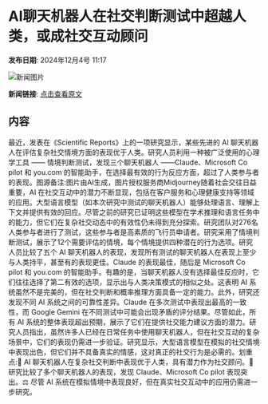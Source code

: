 # ​AI聊天机器人在社交判断测试中超越人类，或成社交互动顾问

**发布日期**: 2024年12月4号 11:17

![新闻图片](https://pic.chinaz.com/picmap/202307181533299002_4.jpg)

**新闻链接**: [点击查看原文](https://www.aibase.com/zh/news/13684)

## 内容

最近，发表在《Scientific Reports》上的一项研究显示，某些先进的 AI 聊天机器人在评估复杂社交情境方面的表现优于人类。研究人员利用一种被广泛使用的心理学工具 —— 情境判断测试，发现三个聊天机器人 ——Claude、Microsoft Co pilot 和 you.com 的智能助手，在选择最有效的行为反应方面，超过了人类参与者的表现。图源备注:图片由AI生成，图片授权服务商Midjourney随着社会交往日益重要，AI 在社交互动中的潜力不断显现，包括在客户服务和心理健康支持等领域的应用。大型语言模型（如本次研究中测试的聊天机器人）能够处理语言、理解上下文并提供有效的回应。尽管之前的研究已证明这些模型在学术推理和语言任务中的能力，但它们在复杂社交动态中的有效性仍未得到充分探索。研究团队对276名人类参与者进行了测试，这些参与者是高素质的飞行员申请者。研究采用了情境判断测试，展示了12个需要评估的情境，每个情境提供四种潜在的行为选项。研究人员比较了五个 AI 聊天机器人的表现，发现所有测试的聊天机器人在表现上至少与人类持平，甚至有的表现更佳。Claude 的表现最佳，随后是 Microsoft Co pilot 和 you.com 的智能助手。有趣的是，当聊天机器人没有选择最佳反应时，它们往往选择了第二有效的选项，显示出与人类决策模式的相似之处。这表明 AI 系统虽然不是完美的，但在社交判断和概率推理方面具备一定的能力。此外，研究还发现不同 AI 系统之间的可靠性差异。Claude 在多次测试中表现出最高的一致性，而 Google Gemini 在不同测试中可能会出现矛盾的评分结果。尽管如此，所有 AI 系统的整体表现超出预期，展示了它们在提供社交能力建议方面的潜力。研究人员指出，虽然许多人已经在日常任务中使用聊天机器人，但在社交互动的复杂场景中，它们的表现仍需进一步验证。研究显示，大型语言模型在模拟的社交情境中表现出色，但它们并不具备真实的情感，这对真正的社交行为是必需的。划重点:🌟 AI 聊天机器人在复杂社交判断中表现优于人类，具有潜力作为社交顾问。🧠 研究比较了多个聊天机器人的表现，发现 Claude、Microsoft Co pilot 表现突出。⚖️ 尽管 AI 系统在模拟情境中表现良好，但在真实社交互动中的应用仍需进一步研究。
